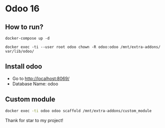 # Odoo 16

## How to run?

```
docker-compose up -d

docker exec -ti --user root odoo chown -R odoo:odoo /mnt/extra-addons/ var/lib/odoo/

```

## Install odoo

* Go to [http://localhost:8069/](http://localhost:8069/)
* Database Name: odoo

## Custom module

```bash
docker exec -ti odoo odoo scaffold /mnt/extra-addons/custom_module
```

Thank for star to my project!
